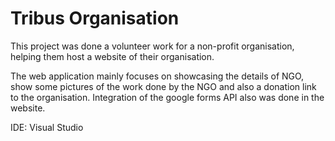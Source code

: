 # Tribus Organisation

This project was done a volunteer work for a non-profit organisation, helping them host a website of their organisation.

The web application mainly focuses on showcasing the details of NGO, show some pictures of the work done by the NGO and also a donation link to the organisation.
Integration of the google forms API also was done in the website.

IDE: Visual Studio

